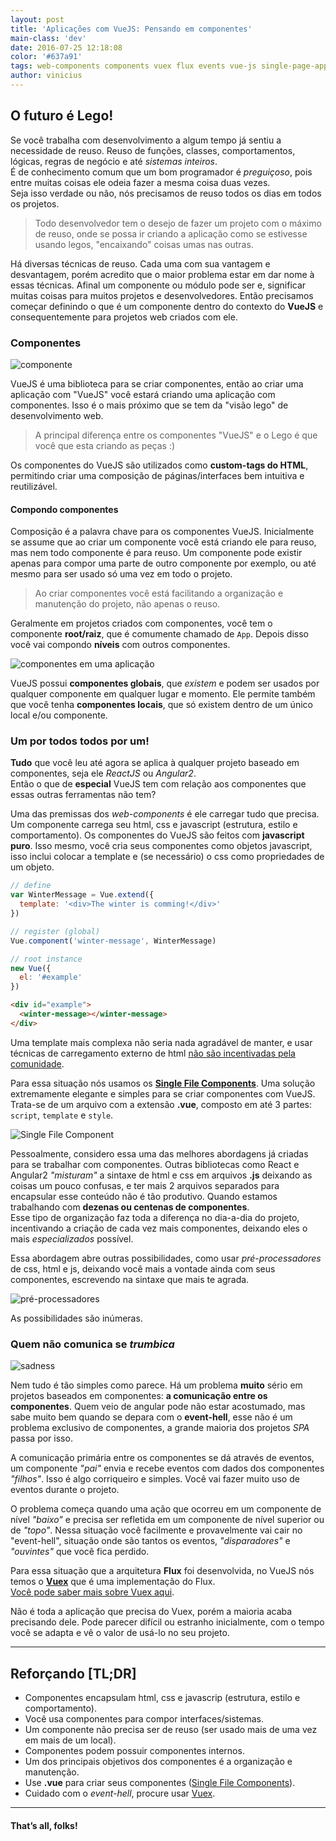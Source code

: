 ```yaml
---
layout: post
title: 'Aplicações com VueJS: Pensando em componentes'
main-class: 'dev'
date: 2016-07-25 12:18:08 
color: '#637a91'
tags: web-components components vuex flux events vue-js single-page-application
author: vinicius
---
```


## O futuro é Lego!

Se você trabalha com desenvolvimento a algum tempo já sentiu a necessidade de reuso. Reuso de funções, classes, comportamentos, lógicas, regras de negócio e até *sistemas inteiros*.  
É de conhecimento comum que um bom programador é *preguiçoso*, pois entre muitas coisas ele odeia fazer a mesma coisa duas vezes.  
Seja isso verdade ou não, nós precisamos de reuso todos os dias em todos os projetos.

> Todo desenvolvedor tem o desejo de fazer um projeto com o máximo de reuso, onde se possa ir criando a aplicação como se estivesse usando legos, "encaixando" coisas umas nas outras.

Há diversas técnicas de reuso. Cada uma com sua vantagem e desvantagem, porém acredito que o maior problema estar em dar nome à essas técnicas. Afinal um componente ou módulo pode ser e, significar muitas coisas para muitos projetos e  desenvolvedores. Então precisamos começar definindo o que é um componente dentro do contexto do **VueJS** e consequentemente para projetos web criados com ele.

### Componentes

![componente](/content/images/2016/07/componente.png)

VueJS é uma biblioteca para se criar componentes, então ao criar uma aplicação com "VueJS" você estará criando uma aplicação com componentes. Isso é o mais próximo que se tem da "visão lego" de desenvolvimento web.  

> A principal diferença entre os componentes "VueJS" e o Lego é que você que esta criando as peças :)

Os componentes do VueJS são utilizados como **custom-tags do HTML**, permitindo criar uma composição de páginas/interfaces bem intuitiva e reutilizável.

#### Compondo componentes

Composição é a palavra chave para os componentes VueJS.
Inicialmente se assume que ao criar um componente você está criando ele para reuso, mas nem todo componente é para reuso. Um componente pode existir apenas para compor uma parte de outro componente por exemplo, ou até mesmo para ser usado só uma vez em todo o projeto.

> Ao criar componentes você está facilitando a organização e manutenção do projeto, não apenas o reuso.

Geralmente em projetos criados com componentes, você tem o componente **root/raiz**, que é comumente chamado de `App`. Depois disso você vai compondo **níveis** com outros componentes.

![componentes em uma aplicação](/content/images/2016/07/components.jpg)

VueJS possui **componentes globais**, que *existem* e podem ser usados por qualquer componente em qualquer lugar e momento. Ele permite também que você tenha **componentes locais**, que só existem dentro de um único local e/ou componente.

### Um por todos todos por um!

**Tudo** que você leu até agora se aplica à qualquer projeto baseado em componentes, seja ele *ReactJS* ou *Angular2*.  
Então o que de **especial** VueJS tem com relação aos componentes que essas outras ferramentas não tem?

Uma das premissas dos *web-components* é ele carregar tudo que precisa. Um componente carrega seu html, css e javascript (estrutura, estilo e comportamento). 
Os componentes do VueJS são feitos com **javascript puro**. Isso mesmo, você cria seus componentes como objetos javascript, isso inclui colocar a template e (se necessário) o css como propriedades de um objeto.

```javascript
// define
var WinterMessage = Vue.extend({
  template: '<div>The winter is comming!</div>'
})

// register (global)
Vue.component('winter-message', WinterMessage)

// root instance
new Vue({
  el: '#example'
})
```

```html
<div id="example">
  <winter-message></winter-message>
</div>
```

Uma template mais complexa não seria nada agradável de manter, e usar técnicas de carregamento externo de html [não são incentivadas pela comunidade](http://vuejs.org/2015/10/28/why-no-template-url/ "Why Vue.js doesn't support templateURL").

Para essa situação nós usamos os **[Single File Components](http://vuejs.org/guide/application.html#Single-File-Components)**. Uma solução extremamente elegante e simples para se criar componentes com VueJS.  
Trata-se de um arquivo com a extensão **.vue**, composto em até 3 partes: `script`,  `template`  e `style`.

![Single File Component](/content/images/2016/07/vue-component.png)

Pessoalmente, considero essa uma das melhores abordagens já criadas para se trabalhar com componentes. Outras bibliotecas como React e Angular2 *"misturam"* a sintaxe de html e css em arquivos **.js** deixando as coisas um pouco confusas, e ter mais 2 arquivos separados para encapsular esse conteúdo não é tão produtivo. Quando estamos trabalhando com **dezenas ou centenas de componentes**.  
Esse tipo de organização faz toda a diferença no dia-a-dia do projeto, incentivando a criação de cada vez mais componentes, deixando eles o mais *especializados* possível. 

Essa abordagem abre outras possibilidades, como usar *pré-processadores* de css, html e js, deixando você mais a vontade ainda com seus componentes, escrevendo na sintaxe que mais te agrada.

![pré-processadores](/content/images/2016/07/vue-component-with-pre-processors.png)

As possibilidades são inúmeras.

### Quem não comunica se *trumbica*

![sadness](http://i.giphy.com/33iqmp5ATXT5m.gif)

Nem tudo é tão simples como parece. Há um problema **muito** sério em projetos baseados em componentes: **a comunicação entre os componentes**.
Quem veio de angular pode não estar acostumado, mas sabe muito bem quando se depara com o **event-hell**, esse não é um problema exclusivo de componentes, a grande maioria dos projetos *SPA* passa por isso.

A comunicação primária entre os componentes se dá através de eventos, um componente *"pai"* envia e recebe eventos com dados dos componentes *"filhos"*. Isso é algo corriqueiro e simples. Você vai fazer muito uso de eventos durante o projeto.

O problema começa quando uma ação que ocorreu em um componente de nível *"baixo"* e precisa ser refletida em um componente de nível superior ou de *"topo"*. Nessa situação você facilmente e provavelmente vai cair no "event-hell", situação onde são tantos os eventos, *"disparadores"* e *"ouvintes"* que você fica perdido.

Para essa situação que a arquitetura **Flux** foi desenvolvida, no VueJS nós temos o **[Vuex](https://github.com/vuejs/vuex)** que é uma implementação do Flux.  
[Você pode saber mais sobre Vuex aqui](http://www.vuejs-brasil.com.br/vuex/).

Não é toda a aplicação que precisa do Vuex, porém a maioria acaba precisando dele. Pode parecer difícil ou estranho inicialmente, com o tempo você se adapta e vê o valor de usá-lo no seu projeto. 

-------------------------------

## Reforçando [TL;DR]

- Componentes encapsulam html, css e javascrip (estrutura, estilo e comportamento).
- Você usa componentes para compor interfaces/sistemas.
- Um componente não precisa ser de reuso (ser usado mais de uma vez em mais de um local).
- Componentes podem possuir componentes internos.
- Um dos principais objetivos dos componentes é a organização e manutenção.
- Use **.vue** para criar seus componentes ([Single File Components](http://vuejs.org/guide/application.html#Single-File-Components)).
- Cuidado com o *event-hell*, procure usar [Vuex](https://github.com/vuejs/vuex).

-------------------------------

#### That’s all, folks!
